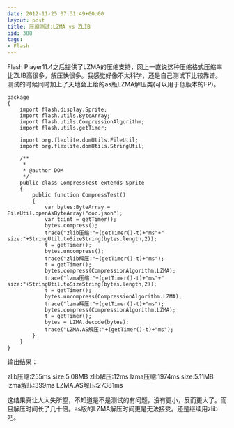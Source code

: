 ```yaml
---
date: 2012-11-25 07:31:49+00:00
layout: post
title: 压缩测试:LZMA vs ZLIB
pid: 388
tags:
- Flash
---
```


Flash Player11.4之后提供了LZMA的压缩支持，网上一直说这种压缩格式压缩率比ZLIB高很多，解压快很多。我感觉好像不太科学，还是自己测试下比较靠谱。测试的时候同时加上了天地会上给的as版LZMA解压类(可以用于低版本的FP)。

    
    
    
    
    package
    {
    	import flash.display.Sprite;
    	import flash.utils.ByteArray;
    	import flash.utils.CompressionAlgorithm;
    	import flash.utils.getTimer;
    
    	import org.flexlite.domUtils.FileUtil;
    	import org.flexlite.domUtils.StringUtil;
    
    	/**
    	 * 
    	 * @author DOM
    	 */
    	public class CompressTest extends Sprite
    	{
    		public function CompressTest()
    		{
    			var bytes:ByteArray = FileUtil.openAsByteArray("doc.json");
    			var t:int = getTimer();
    			bytes.compress();
    			trace("zlib压缩:"+(getTimer()-t)+"ms"+" size:"+StringUtil.toSizeString(bytes.length,2));
    			t = getTimer();
    			bytes.uncompress();
    			trace("zlib解压:"+(getTimer()-t)+"ms");
    			t = getTimer();
    			bytes.compress(CompressionAlgorithm.LZMA);
    			trace("lzma压缩:"+(getTimer()-t)+"ms"+" size:"+StringUtil.toSizeString(bytes.length,2));
    			t = getTimer();
    			bytes.uncompress(CompressionAlgorithm.LZMA);
    			trace("lzma解压:"+(getTimer()-t)+"ms");
    			bytes.compress(CompressionAlgorithm.LZMA);
    			t = getTimer();
    			bytes = LZMA.decode(bytes);
    			trace("LZMA.AS解压:"+(getTimer()-t)+"ms");
    		}
    	}
    }


输出结果：

zlib压缩:255ms size:5.08MB
zlib解压:12ms
lzma压缩:1974ms size:5.11MB
lzma解压:399ms
LZMA.AS解压:27381ms

这结果真让人大失所望，不知道是不是测试的有问题，没有更小，反而更大了。而且解压时间长了几十倍。as版的LZMA解压时间更是无法接受。还是继续用zlib吧。
